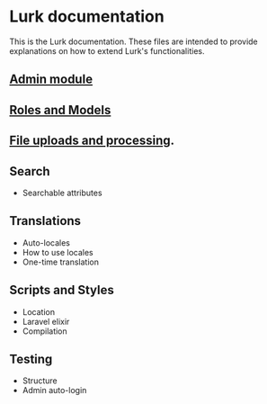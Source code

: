 # Lurk documentation

This is the Lurk documentation. These files are intended to provide explanations
on how to extend Lurk's functionalities.

## [Admin module](admin.md)

## [Roles and Models](roles.md)

## [File uploads and processing](files.md).

## Search
- Searchable attributes

## Translations
- Auto-locales
- How to use locales
- One-time translation

## Scripts and Styles
- Location
- Laravel elixir
- Compilation

## Testing
- Structure
- Admin auto-login
